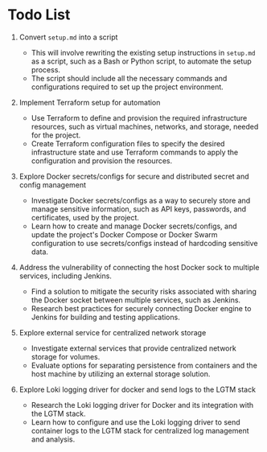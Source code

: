 # Todo List

1. Convert `setup.md` into a script
    - This will involve rewriting the existing setup instructions in `setup.md` as a script, such as a Bash or Python script, to automate the setup process.
    - The script should include all the necessary commands and configurations required to set up the project environment.

2. Implement Terraform setup for automation
    - Use Terraform to define and provision the required infrastructure resources, such as virtual machines, networks, and storage, needed for the project.
    - Create Terraform configuration files to specify the desired infrastructure state and use Terraform commands to apply the configuration and provision the resources.

3. Explore Docker secrets/configs for secure and distributed secret and config management
    - Investigate Docker secrets/configs as a way to securely store and manage sensitive information, such as API keys, passwords, and certificates, used by the project.
    - Learn how to create and manage Docker secrets/configs, and update the project's Docker Compose or Docker Swarm configuration to use secrets/configs instead of hardcoding sensitive data.

4. Address the vulnerability of connecting the host Docker sock to multiple services, including Jenkins.
    - Find a solution to mitigate the security risks associated with sharing the Docker socket between multiple services, such as Jenkins.
    - Research best practices for securely connecting Docker engine to Jenkins for building and testing applications.

5. Explore external service for centralized network storage
    - Investigate external services that provide centralized network storage for volumes.
    - Evaluate options for separating persistence from containers and the host machine by utilizing an external storage solution.

6. Explore Loki logging driver for docker and send logs to the LGTM stack
    - Research the Loki logging driver for Docker and its integration with the LGTM stack.
    - Learn how to configure and use the Loki logging driver to send container logs to the LGTM stack for centralized log management and analysis.
